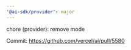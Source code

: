 ```yaml
---
'@ai-sdk/provider': major
---
```


chore (provider): remove mode

Commit: https://github.com/vercel/ai/pull/5580
